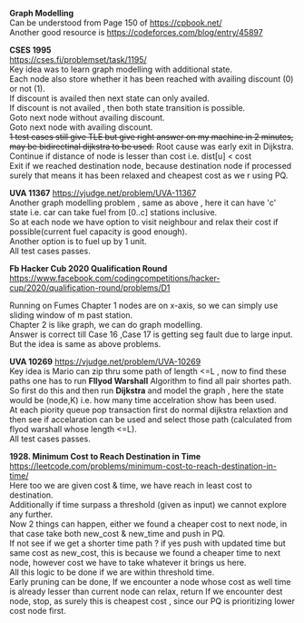 **Graph Modelling**  
Can be understood from Page 150 of https://cpbook.net/  
Another good resource is https://codeforces.com/blog/entry/45897  

**CSES 1995**  
https://cses.fi/problemset/task/1195/  
Key idea was to learn graph modelling with additional state.  
Each node also store whether it has been reached with availing discount (0) or not (1).  
If discount is availed then next state can only availed.  
If discount is not availed , then both state transition is possible.  
    Goto next node without availing discount.  
    Goto next node with availing discount.  
~~1 test cases still give TLE but give right answer on my machine in 2 minutes, may be bidirectinal dijkstra to be used.~~
Root cause was early exit in Dijkstra.
Continue if distance of node is lesser than cost i.e. dist[u] < cost  
Exit if we reached destination node, because destination node if processed surely that means it has been relaxed and cheapest cost as we r using PQ.  

**UVA 11367**
https://vjudge.net/problem/UVA-11367  
Another graph modelling problem , same as above , here it can have 'c' state i.e. car can take fuel from [0..c] stations inclusive.  
So at each node we have option to visit neighbour and relax their cost if possible(current fuel capacity is good enough).  
Another option is to fuel up by 1 unit.  
All test cases passes.  

**Fb Hacker Cub 2020 Qualification Round** 
https://www.facebook.com/codingcompetitions/hacker-cup/2020/qualification-round/problems/D1  

Running on Fumes 
Chapter 1 nodes are on x-axis, so we can simply use sliding window of m past station.  
Chapter 2 is like graph, we can do graph modelling.  
Answer is correct till Case 16 ,Case 17 is getting seg fault due to large input.  
But the idea is same as above problems.  

**UVA 10269**
https://vjudge.net/problem/UVA-10269  
Key idea is Mario can zip thru some path of length <=L , now to find these paths one has to run **Fllyod Warshall** Algorithm to find all pair shortes path.  
So first do this and then run **Dijkstra** and model the graph , here the state would be (node,K) i.e. how many time accelration show has been used.  
At each piority queue pop transaction first do normal dijkstra relaxtion and then see if accelaration can be used and select those path (calculated from flyod warshall whose length <=L).  
All test cases passes.  

**1928. Minimum Cost to Reach Destination in Time**  
https://leetcode.com/problems/minimum-cost-to-reach-destination-in-time/  
Here too we are given cost & time, we have reach in least cost to destination.  
Additionally if time surpass a threshold (given as input)  we cannot explore any further.  
Now 2 things can happen, either we found a cheaper cost to next node, in that case take both new_cost & new_time and push in PQ.  
If not see if we get a shorter time path ? if yes push with updated time but same cost as new_cost, this is because we found a cheaper time to next node, however cost we have to take whatever it brings us here.  
All this logic to be done if we are within threshold time.  
Early pruning can be done,
If we encounter a node whose cost as well time is already lesser than current node can relax, return
If we encounter dest node, stop, as surely this is cheapest cost , since our PQ is prioritizing lower cost node first.
